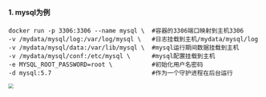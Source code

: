 #### 1. mysql为例

```shell
docker run -p 3306:3306 --name mysql \	#容器的3306端口映射到主机3306
-v /mydata/mysql/log:/var/log/mysql \	#日志挂载到主机/mydata/mysql/log
-v /mydata/mysql/data:/var/lib/mysql \	#mysql运行期间数据挂载到主机
-v /mydata/mysql/conf:/etc/mysql \		#mysql配置挂载到主机
-e MYSQL_ROOT_PASSWORD=root \			#初始化用户名密码
-d mysql:5.7							#作为一个守护进程在后台运行
```

<img src="https://tva1.sinaimg.cn/large/0081Kckwgy1gkizen8p00j316a0jogp7.jpg" style="zoom:60%">























































